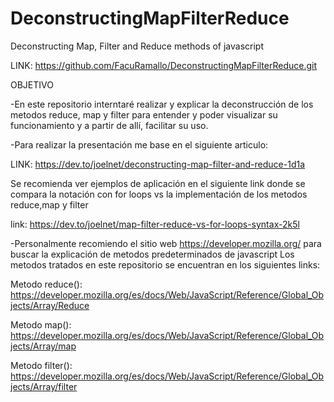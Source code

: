 # DeconstructingMapFilterReduce
Deconstructing Map, Filter and Reduce methods of javascript 

LINK: https://github.com/FacuRamallo/DeconstructingMapFilterReduce.git


OBJETIVO

-En este repositorio interntaré realizar y explicar la deconstrucción de los metodos reduce, map y filter 
para entender y poder visualizar su funcionamiento y a partir de allí, facilitar su uso. 


-Para realizar la presentación me base en el siguiente articulo: 

LINK: https://dev.to/joelnet/deconstructing-map-filter-and-reduce-1d1a

Se recomienda ver ejemplos de aplicación en el siguiente link donde se compara la notación con for loops vs la implementación de los metodos reduce,map y filter

link: https://dev.to/joelnet/map-filter-reduce-vs-for-loops-syntax-2k5l


-Personalmente recomiendo el sitio web  https://developer.mozilla.org/ para buscar la explicación de metodos predeterminados de javascript
Los metodos tratados en este repositorio se encuentran en los siguientes links:

Metodo reduce(): https://developer.mozilla.org/es/docs/Web/JavaScript/Reference/Global_Objects/Array/Reduce

Metodo map(): https://developer.mozilla.org/es/docs/Web/JavaScript/Reference/Global_Objects/Array/map

Metodo filter(): https://developer.mozilla.org/es/docs/Web/JavaScript/Reference/Global_Objects/Array/filter